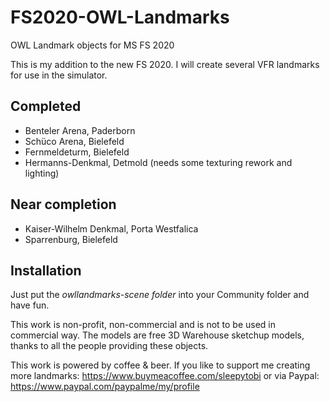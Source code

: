 # FS2020-OWL-Landmarks
OWL Landmark objects for MS FS 2020

This is my addition to the new FS 2020. I will create several VFR landmarks for use in the simulator.

## Completed
* Benteler Arena, Paderborn
* Schüco Arena, Bielefeld
* Fernmeldeturm, Bielefeld
* Hermanns-Denkmal, Detmold (needs some texturing rework and lighting)

## Near completion
* Kaiser-Wilhelm Denkmal, Porta Westfalica
* Sparrenburg, Bielefeld


## Installation
Just put the *owllandmarks-scene folder* into your Community folder and have fun.

This work is non-profit, non-commercial and is not to be used in commercial way. The models are free 3D Warehouse sketchup models, thanks to all the people providing these objects.

This work is powered by coffee & beer. If you like to support me creating more landmarks: https://www.buymeacoffee.com/sleepytobi or via Paypal: https://www.paypal.com/paypalme/my/profile
